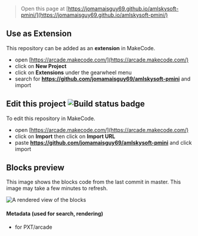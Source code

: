 


> Open this page at [https://jomamaisguy69.github.io/amlskysoft-pmini/](https://jomamaisguy69.github.io/amlskysoft-pmini/)

## Use as Extension

This repository can be added as an **extension** in MakeCode.

* open [https://arcade.makecode.com/](https://arcade.makecode.com/)
* click on **New Project**
* click on **Extensions** under the gearwheel menu
* search for **https://github.com/jomamaisguy69/amlskysoft-pmini** and import

## Edit this project ![Build status badge](https://github.com/jomamaisguy69/amlskysoft-pmini/workflows/MakeCode/badge.svg)

To edit this repository in MakeCode.

* open [https://arcade.makecode.com/](https://arcade.makecode.com/)
* click on **Import** then click on **Import URL**
* paste **https://github.com/jomamaisguy69/amlskysoft-pmini** and click import

## Blocks preview

This image shows the blocks code from the last commit in master.
This image may take a few minutes to refresh.

![A rendered view of the blocks](https://github.com/jomamaisguy69/amlskysoft-pmini/raw/master/.github/makecode/blocks.png)

#### Metadata (used for search, rendering)

* for PXT/arcade
<script src="https://makecode.com/gh-pages-embed.js"></script><script>makeCodeRender("{{ site.makecode.home_url }}", "{{ site.github.owner_name }}/{{ site.github.repository_name }}");</script>
